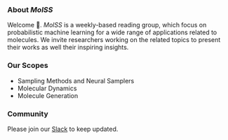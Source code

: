 <div style="text-align: left;">

### About *MolSS*
Welcome 👋. *MolSS* is a weekly-based reading group, which focus on probabilistic machine learning for a wide range of applications related to molecules. We invite researchers working on the related topics to present their works as well their inspiring insights. 

### Our Scopes
  - Sampling Methods and Neural Samplers
  - Molecular Dynamics
  - Molecule Generation

### Community
Please join our [Slack](https://molss.slack.com) to keep updated.

</div>